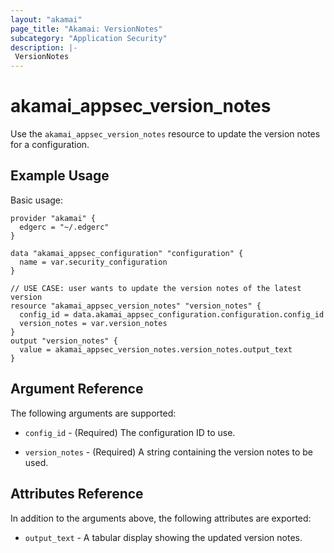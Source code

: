 ```yaml
---
layout: "akamai"
page_title: "Akamai: VersionNotes"
subcategory: "Application Security"
description: |-
 VersionNotes
---
```


# akamai_appsec_version_notes

Use the `akamai_appsec_version_notes` resource to update the version notes for a configuration.

## Example Usage

Basic usage:

```hcl
provider "akamai" {
  edgerc = "~/.edgerc"
}

data "akamai_appsec_configuration" "configuration" {
  name = var.security_configuration
}

// USE CASE: user wants to update the version notes of the latest version
resource "akamai_appsec_version_notes" "version_notes" {
  config_id = data.akamai_appsec_configuration.configuration.config_id
  version_notes = var.version_notes
}
output "version_notes" {
  value = akamai_appsec_version_notes.version_notes.output_text
}
```

## Argument Reference

The following arguments are supported:

* `config_id` - (Required) The configuration ID to use.

* `version_notes` - (Required) A string containing the version notes to be used.

## Attributes Reference

In addition to the arguments above, the following attributes are exported:

* `output_text` - A tabular display showing the updated version notes.

